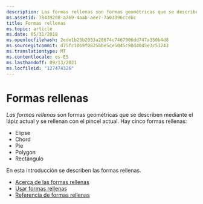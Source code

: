 ```yaml
---
description: Las formas rellenas son formas geométricas que se describen mediante el lápiz actual y se rellenan con el pincel actual.
ms.assetid: 78439288-a769-4aab-aee7-7a03396ccebc
title: Formas rellenas
ms.topic: article
ms.date: 05/31/2018
ms.openlocfilehash: 2ede1b23b2053a28674c7467906dd747a350b4d8
ms.sourcegitcommit: d75fc10b9f0825bbe5ce5045c90d4045e3c53243
ms.translationtype: MT
ms.contentlocale: es-ES
ms.lasthandoff: 09/13/2021
ms.locfileid: "127474326"
---
```

# <a name="filled-shapes"></a>Formas rellenas

*Las formas rellenas* son formas geométricas que se describen mediante el lápiz actual y se rellenan con el pincel actual. Hay cinco formas rellenas:

-   Elipse
-   Chord
-   Pie
-   Polygon
-   Rectángulo

En esta introducción se describen las formas rellenas.

-   [Acerca de las formas rellenas](about-filled-shapes.md)
-   [Usar formas rellenas](using-filled-shapes.md)
-   [Referencia de formas rellenas](filled-shape-reference.md)

 

 



